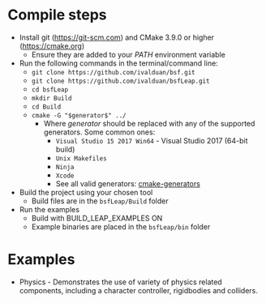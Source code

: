 # Compile steps

- Install git (https://git-scm.com) and CMake 3.9.0 or higher (https://cmake.org)
	- Ensure they are added to your *PATH* environment variable
- Run the following commands in the terminal/command line:
	- `git clone https://github.com/ivalduan/bsf.git`
	- `git clone https://github.com/ivalduan/bsfLeap.git`
	- `cd bsfLeap`
	- `mkdir Build`
	- `cd Build`
	- `cmake -G "$generator$" ../`
		- Where *$generator$* should be replaced with any of the supported generators. Some common ones:
			- `Visual Studio 15 2017 Win64` - Visual Studio 2017 (64-bit build)
			- `Unix Makefiles`
			- `Ninja`
			- `Xcode`
			- See all valid generators: [cmake-generators](https://cmake.org/cmake/help/latest/manual/cmake-generators.7.html)
- Build the project using your chosen tool
	- Build files are in the `bsfLeap/Build` folder
- Run the examples
	- Build with BUILD_LEAP_EXAMPLES ON
	- Example binaries are placed in the `bsfLeap/bin` folder

# Examples
* Physics - Demonstrates the use of variety of physics related components, including a character controller, rigidbodies and colliders.
